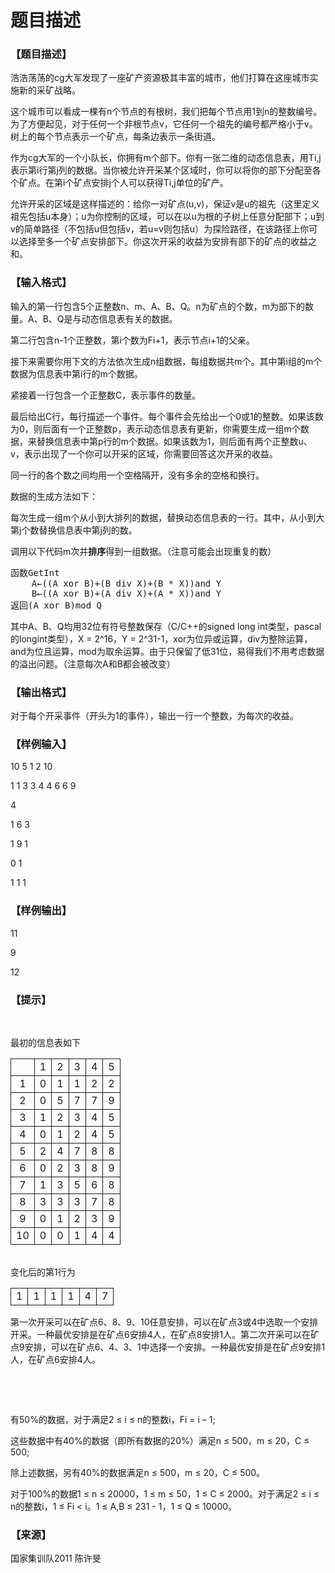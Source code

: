 # 题目描述


<h3>
【题目描述】
</h3>
<p>
浩浩荡荡的cg大军发现了一座矿产资源极其丰富的城市，他们打算在这座城市实施新的采矿战略。
</p>
<p>
这个城市可以看成一棵有n个节点的有根树，我们把每个节点用1到n的整数编号。为了方便起见，对于任何一个非根节点v，它任何一个祖先的编号都严格小于v。树上的每个节点表示一个矿点，每条边表示一条街道。
</p>
<p>
作为cg大军的一个小队长，你拥有m个部下。你有一张二维的动态信息表，用Ti,j表示第i行第j列的数据。当你被允许开采某个区域时，你可以将你的部下分配至各个矿点。在第i个矿点安排j个人可以获得Ti,j单位的矿产。
</p>
<p>
允许开采的区域是这样描述的：给你一对矿点(u,v)，保证v是u的祖先（这里定义祖先包括u本身）；u为你控制的区域，可以在以u为根的子树上任意分配部下；u到v的简单路径（不包括u但包括v，若u=v则包括u）为探险路径，在该路径上你可以选择至多一个矿点安排部下。你这次开采的收益为安排有部下的矿点的收益之和。
</p>
<h3>
【输入格式】
</h3>
<p>
输入的第一行包含5个正整数n、m、A、B、Q。n为矿点的个数，m为部下的数量。A、B、Q是与动态信息表有关的数据。
</p>
<p>
第二行包含n-1个正整数，第i个数为Fi+1，表示节点i+1的父亲。
</p>
<p>
接下来需要你用下文的方法依次生成n组数据，每组数据共m个。其中第i组的m个数据为信息表中第i行的m个数据。
</p>
<p>
紧接着一行包含一个正整数C，表示事件的数量。
</p>
<p>
最后给出C行，每行描述一个事件。每个事件会先给出一个0或1的整数。如果该数为0，则后面有一个正整数p，表示动态信息表有更新，你需要生成一组m个数据，来替换信息表中第p行的m个数据。如果该数为1，则后面有两个正整数u、v，表示出现了一个你可以开采的区域，你需要回答这次开采的收益。
</p>
<p>
同一行的各个数之间均用一个空格隔开，没有多余的空格和换行。
</p>
<p>
数据的生成方法如下：
</p>
<p>
每次生成一组m个从小到大排列的数据，替换动态信息表的一行。其中，从小到大第j个数替换信息表中第j列的数。
</p>
<p>
调用以下代码m次并<strong>排序</strong>得到一组数据。（注意可能会出现重复的数）
</p>
<pre class="prettyprint">函数GetInt
	A←((A xor B)+(B div X)+(B * X))and Y
	B←((A xor B)+(A div X)+(A * X))and Y
返回(A xor B)mod Q</pre>
<p>
其中A、B、Q均用32位有符号整数保存（C/C++的signed long int类型，pascal的longint类型），X = 2^16，Y = 2^31-1，xor为位异或运算，div为整除运算，and为位且运算，mod为取余运算。由于只保留了低31位，易得我们不用考虑数据的溢出问题。（注意每次A和B都会被改变）
</p>
<h3>
【输出格式】
</h3>
<p>
对于每个开采事件（开头为1的事件），输出一行一个整数，为每次的收益。
</p>
<h3>
【样例输入】
</h3>
<p>
10 5 1 2 10
</p>
<p>
1 1 3 3 4 4 6 6 9
</p>
<p>
4
</p>
<p>
1 6 3
</p>
<p>
1 9 1
</p>
<p>
0 1
</p>
<p>
1 1 1
</p>
<h3>
【样例输出】
</h3>
<p>
11
</p>
<p>
9
</p>
<p>
12
</p>
<h3>
【提示】
</h3>
<p>
<br/>
</p>
<p>
最初的信息表如下<br/>
</p><table style="border-collapse:collapse;border:none;" align="center" cellpadding="2px" cellspacing="0">
<tbody>
<tr style="border:solid 1.0pt;" align="center">
<td style="border:solid 1.0pt;" valign="top">
<br/>
</td>
<td style="border:solid 1.0pt;" valign="top">
1<br/>
</td>
<td style="border:solid 1.0pt;" valign="top">
2<br/>
</td>
<td style="border:solid 1.0pt;" valign="top">
3<br/>
</td>
<td style="border:solid 1.0pt;" valign="top">
4<br/>
</td>
<td style="border:solid 1.0pt;" valign="top">
5<br/>
</td>
</tr>
<tr style="border:solid 1.0pt;" align="center">
<td style="border:solid 1.0pt;" valign="top">
1<br/>
</td>
<td style="border:solid 1.0pt;" valign="top">
0<br/>
</td>
<td style="border:solid 1.0pt;" valign="top">
1<br/>
</td>
<td style="border:solid 1.0pt;" valign="top">
1<br/>
</td>
<td style="border:solid 1.0pt;" valign="top">
2<br/>
</td>
<td style="border:solid 1.0pt;" valign="top">
2<br/>
</td>
</tr>
<tr style="border:solid 1.0pt;" align="center">
<td style="border:solid 1.0pt;" valign="top">
2<br/>
</td>
<td style="border:solid 1.0pt;" valign="top">
0<br/>
</td>
<td style="border:solid 1.0pt;" valign="top">
5<br/>
</td>
<td style="border:solid 1.0pt;" valign="top">
7<br/>
</td>
<td style="border:solid 1.0pt;" valign="top">
7<br/>
</td>
<td style="border:solid 1.0pt;" valign="top">
9<br/>
</td>
</tr>
<tr style="border:solid 1.0pt;" align="center">
<td style="border:solid 1.0pt;" valign="top">
3<br/>
</td>
<td style="border:solid 1.0pt;" valign="top">
1<br/>
</td>
<td style="border:solid 1.0pt;" valign="top">
2<br/>
</td>
<td style="border:solid 1.0pt;" valign="top">
3<br/>
</td>
<td style="border:solid 1.0pt;" valign="top">
4<br/>
</td>
<td style="border:solid 1.0pt;" valign="top">
5<br/>
</td>
</tr>
<tr style="border:solid 1.0pt;" align="center">
<td style="border:solid 1.0pt;" valign="top">
4<br/>
</td>
<td style="border:solid 1.0pt;" valign="top">
0<br/>
</td>
<td style="border:solid 1.0pt;" valign="top">
1<br/>
</td>
<td style="border:solid 1.0pt;" valign="top">
2<br/>
</td>
<td style="border:solid 1.0pt;" valign="top">
4<br/>
</td>
<td style="border:solid 1.0pt;" valign="top">
5<br/>
</td>
</tr>
<tr style="border:solid 1.0pt;" align="center">
<td style="border:solid 1.0pt;" valign="top">
5<br/>
</td>
<td style="border:solid 1.0pt;" valign="top">
2<br/>
</td>
<td style="border:solid 1.0pt;" valign="top">
4<br/>
</td>
<td style="border:solid 1.0pt;" valign="top">
7<br/>
</td>
<td style="border:solid 1.0pt;" valign="top">
8<br/>
</td>
<td style="border:solid 1.0pt;" valign="top">
8<br/>
</td>
</tr>
<tr style="border:solid 1.0pt;" align="center">
<td style="border:solid 1.0pt;" valign="top">
6<br/>
</td>
<td style="border:solid 1.0pt;" valign="top">
0<br/>
</td>
<td style="border:solid 1.0pt;" valign="top">
2<br/>
</td>
<td style="border:solid 1.0pt;" valign="top">
3<br/>
</td>
<td style="border:solid 1.0pt;" valign="top">
8<br/>
</td>
<td style="border:solid 1.0pt;" valign="top">
9<br/>
</td>
</tr>
<tr style="border:solid 1.0pt;" align="center">
<td style="border:solid 1.0pt;" valign="top">
7<br/>
</td>
<td style="border:solid 1.0pt;" valign="top">
1<br/>
</td>
<td style="border:solid 1.0pt;" valign="top">
3<br/>
</td>
<td style="border:solid 1.0pt;" valign="top">
5<br/>
</td>
<td style="border:solid 1.0pt;" valign="top">
6<br/>
</td>
<td style="border:solid 1.0pt;" valign="top">
8<br/>
</td>
</tr>
<tr style="border:solid 1.0pt;" align="center">
<td style="border:solid 1.0pt;" valign="top">
8<br/>
</td>
<td style="border:solid 1.0pt;" valign="top">
3<br/>
</td>
<td style="border:solid 1.0pt;" valign="top">
3<br/>
</td>
<td style="border:solid 1.0pt;" valign="top">
3<br/>
</td>
<td style="border:solid 1.0pt;" valign="top">
7<br/>
</td>
<td style="border:solid 1.0pt;" valign="top">
8<br/>
</td>
</tr>
<tr style="border:solid 1.0pt;" align="center">
<td style="border:solid 1.0pt;" valign="top">
9<br/>
</td>
<td style="border:solid 1.0pt;" valign="top">
0<br/>
</td>
<td style="border:solid 1.0pt;" valign="top">
1<br/>
</td>
<td style="border:solid 1.0pt;" valign="top">
2<br/>
</td>
<td style="border:solid 1.0pt;" valign="top">
3<br/>
</td>
<td style="border:solid 1.0pt;" valign="top">
9<br/>
</td>
</tr>
<tr style="border:solid 1.0pt;" align="center">
<td style="border:solid 1.0pt;" valign="top">
10<br/>
</td>
<td style="border:solid 1.0pt;" valign="top">
0<br/>
</td>
<td style="border:solid 1.0pt;" valign="top">
0<br/>
</td>
<td style="border:solid 1.0pt;" valign="top">
1<br/>
</td>
<td style="border:solid 1.0pt;" valign="top">
4<br/>
</td>
<td style="border:solid 1.0pt;" valign="top">
4<br/>
</td>
</tr>
</tbody>
</table>
<br/>
变化后的第1行为<br/>
<table style="border-collapse:collapse;border:none;" align="center" cellpadding="2px" cellspacing="0">
<tbody>
<tr style="border:solid 1.0pt;" align="center">
<td style="border:solid 1.0pt;" valign="top">
1<br/>
</td>
<td style="border:solid 1.0pt;" valign="top">
1<br/>
</td>
<td style="border:solid 1.0pt;" valign="top">
1<br/>
</td>
<td style="border:solid 1.0pt;" valign="top">
1<br/>
</td>
<td style="border:solid 1.0pt;" valign="top">
4<br/>
</td>
<td style="border:solid 1.0pt;" valign="top">
7<br/>
</td>
</tr>
</tbody>
</table>
<p></p>
<p>
第一次开采可以在矿点6、8、9、10任意安排，可以在矿点3或4中选取一个安排开采。一种最优安排是在矿点6安排4人，在矿点8安排1人。第二次开采可以在矿点9安排，可以在矿点6、4、3、1中选择一个安排。一种最优安排是在矿点9安排1人，在矿点6安排4人。
</p>
<p>
<br/>
</p>
<p>
<br/>
</p>
<p>
有50%的数据，对于满足2 ≤ i ≤ n的整数i，Fi = i – 1;
</p>
<p>
这些数据中有40%的数据（即所有数据的20%）满足n ≤ 500，m ≤ 20，C ≤ 500;
</p>
<p>
除上述数据，另有40%的数据满足n ≤ 500，m ≤ 20，C ≤ 500。
</p>
<p>
对于100%的数据1 ≤ n ≤ 20000，1 ≤ m ≤ 50，1 ≤ C ≤ 2000。对于满足2 ≤ i ≤ n的整数i，1 ≤ Fi &lt; i。1 ≤ A,B ≤ 231 - 1，1 ≤ Q ≤ 10000。
</p>
<h3>
【来源】
</h3>
<p>
国家集训队2011 陈许旻
</p>
